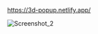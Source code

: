 https://3d-popup.netlify.app/

![Screenshot_2](https://user-images.githubusercontent.com/52957100/196006651-534d46aa-ccf1-4a06-ab1b-072f77a829eb.png)
